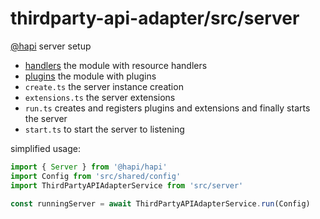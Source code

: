 # thirdparty-api-adapter/src/server
[@hapi](https://hapi.dev/) server setup


- [handlers](handlers/README.md) the module with resource handlers
- [plugins](plugins/README.md) the module with plugins
- `create.ts` the server instance creation
- `extensions.ts` the server extensions
- `run.ts` creates and registers plugins and extensions and finally starts the server
- `start.ts` to start the server to listening 

simplified usage:

```typescript
import { Server } from '@hapi/hapi'
import Config from 'src/shared/config'
import ThirdPartyAPIAdapterService from 'src/server'

const runningServer = await ThirdPartyAPIAdapterService.run(Config) 
```